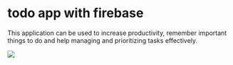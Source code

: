 # todo app with firebase

This application can be used to increase productivity, remember important things to do and help managing and prioritizing tasks effectively.

![](https://github.com/cjp-engr/cj-flutter-todo-app-w-firebase/blob/main/todo-app.gif)
